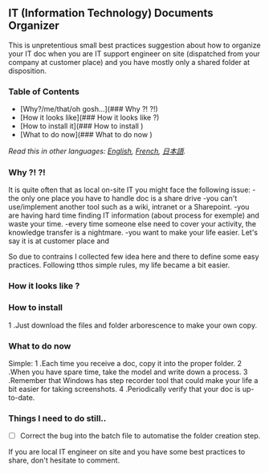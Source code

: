## IT (Information Technology) Documents Organizer 
This is unpretentious small best practices suggestion about how to organize your IT doc when you 
are IT support engineer on site (dispatched from your company at customer place) and you have 
mostly only a shared folder at disposition.  


### Table of Contents
 - [Why?/me/that/oh gosh...](### Why ?! ?!)
 - [How it looks like](### How it looks like ?)
 - [How to install it](### How to install )
 - [What to do now](### What to do now )
 
*Read this in other languages: [English](README.md), [French](README.fr.md), [日本語](README.ja.md).*

### Why ?! ?!
It is quite often that as local on-site IT you might face the following issue:
-the only one place you have to handle doc is a share drive
-you can't use/implement another tool such as a wiki, intranet or a Sharepoint. 
-you are having hard time finding IT information (about process for exemple) and waste your time.
-every time someone else need to cover your activity, the knowledge transfer is a nightmare.
-you want to make your life easier. Let's say it is at customer place and 

So due to contrains I collected few idea here and there to define some easy practices.
Following tthos simple rules, my life became a bit easier.


### How it looks like ?



### How to install 

 1 .Just download the files and folder arborescence to make your own copy.


### What to do now  
Simple:
 1 .Each time you receive a doc, copy it into the proper folder.
 2 .When you have spare time, take the model and write down a process.
 3 .Remember that Windows has step recorder tool that could make 
 your life a bit easier for taking screenshots.
 4 .Periodically verify that your doc is up-to-date.


### Things I need to do still..
- [ ] Correct the bug into the batch file to automatise the folder creation step.


If you are local IT engineer on site and you have some best practices to share,
don't hesitate to comment.



